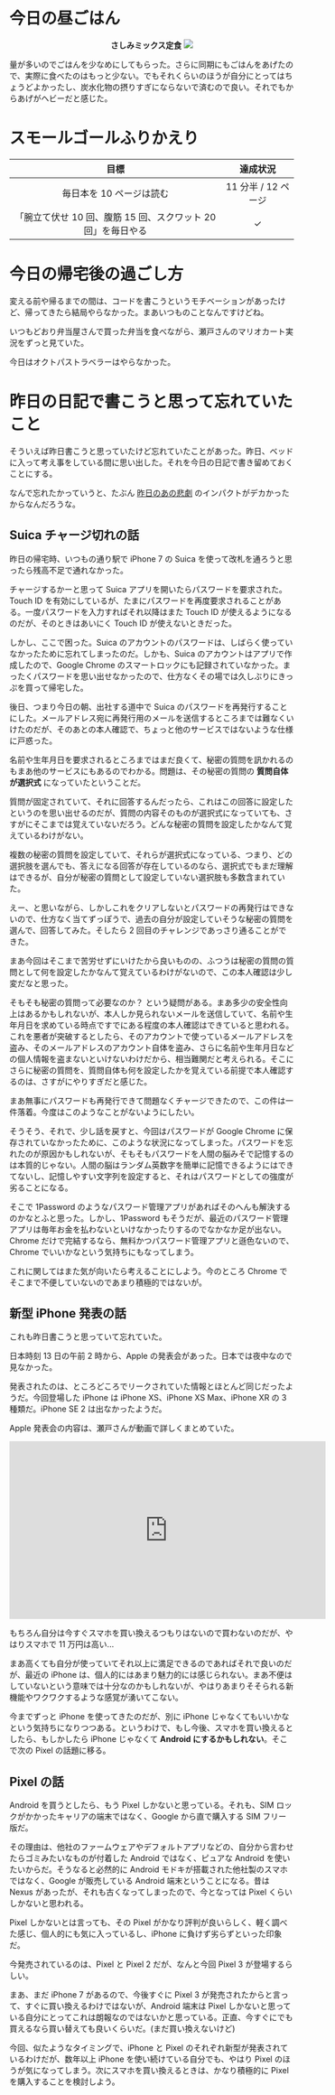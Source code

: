 # 今日の昼ごはん
<div align="center">
<strong>さしみミックス定食</strong>
<img src="https://noraworld.github.io/box-bulbasaur//2018/09/img_0113.jpg">
</div>

量が多いのでごはんを少なめにしてもらった。さらに同期にもごはんをあげたので、実際に食べたのはもっと少ない。でもそれくらいのほうが自分にとってはちょうどよかったし、炭水化物の摂りすぎにならないで済むので良い。それでもからあげがヘビーだと感じた。

# スモールゴールふりかえり
| 目標 | 達成状況 |
|:---:|:---:|
| 毎日本を 10 ページは読む | 11 分半 / 12 ページ |
| 「腕立て伏せ 10 回、腹筋 15 回、スクワット 20 回」を毎日やる | ✓ |

# 今日の帰宅後の過ごし方
変える前や帰るまでの間は、コードを書こうというモチベーションがあったけど、帰ってきたら結局やらなかった。まあいつものことなんですけどね。

いつもどおり弁当屋さんで買った弁当を食べながら、瀬戸さんのマリオカート実況をずっと見ていた。

今日はオクトパストラベラーはやらなかった。

# 昨日の日記で書こうと思って忘れていたこと
そういえば昨日書こうと思っていたけど忘れていたことがあった。昨日、ベッドに入って考え事をしている間に思い出した。それを今日の日記で書き留めておくことにする。

なんで忘れたかっていうと、たぶん [昨日のあの悲劇](/2018/09/13) のインパクトがデカかったからなんだろうな。

## Suica チャージ切れの話
昨日の帰宅時、いつもの通り駅で iPhone 7 の Suica を使って改札を通ろうと思ったら残高不足で通れなかった。

チャージするかーと思って Suica アプリを開いたらパスワードを要求された。Touch ID を有効にしているが、たまにパスワードを再度要求されることがある。一度パスワードを入力すればそれ以降はまた Touch ID が使えるようになるのだが、そのときはあいにく Touch ID が使えないときだった。

しかし、ここで困った。Suica のアカウントのパスワードは、しばらく使っていなかったために忘れてしまったのだ。しかも、Suica のアカウントはアプリで作成したので、Google Chrome のスマートロックにも記録されていなかった。まったくパスワードを思い出せなかったので、仕方なくその場では久しぶりにきっぷを買って帰宅した。

後日、つまり今日の朝、出社する道中で Suica のパスワードを再発行することにした。メールアドレス宛に再発行用のメールを送信するところまでは難なくいけたのだが、そのあとの本人確認で、ちょっと他のサービスではないような仕様に戸惑った。

名前や生年月日を要求されるところまではまだ良くて、秘密の質問を訊かれるのもまあ他のサービスにもあるのでわかる。問題は、その秘密の質問の **質問自体が選択式** になっていたということだ。

質問が固定されていて、それに回答するんだったら、これはこの回答に設定したというのを思い出せるのだが、質問の内容そのものが選択式になっていても、さすがにそこまでは覚えていないだろう。どんな秘密の質問を設定したかなんて覚えているわけがない。

複数の秘密の質問を設定していて、それらが選択式になっている、つまり、どの選択肢を選んでも、答えになる回答が存在しているのなら、選択式でもまだ理解はできるが、自分が秘密の質問として設定していない選択肢も多数含まれていた。

えー、と思いながら、しかしこれをクリアしないとパスワードの再発行はできないので、仕方なく当てずっぽうで、過去の自分が設定していそうな秘密の質問を選んで、回答してみた。そしたら 2 回目のチャレンジであっさり通ることができた。

まあ今回はそこまで苦労せずにいけたから良いものの、ふつうは秘密の質問の質問として何を設定したかなんて覚えているわけがないので、この本人確認は少し変だなと思った。

そもそも秘密の質問って必要なのか？ という疑問がある。まあ多少の安全性向上はあるかもしれないが、本人しか見られないメールを送信していて、名前や生年月日を求めている時点ですでにある程度の本人確認はできていると思われる。これを悪者が突破するとしたら、そのアカウントで使っているメールアドレスを盗み、そのメールアドレスのアカウント自体を盗み、さらに名前や生年月日などの個人情報を盗まないといけないわけだから、相当難関だと考えられる。そこにさらに秘密の質問を、質問自体も何を設定したかを覚えている前提で本人確認するのは、さすがにやりすぎだと感じた。

まあ無事にパスワードも再発行できて問題なくチャージできたので、この件は一件落着。今度はこのようなことがないようにしたい。

そうそう、それで、少し話を戻すと、今回はパスワードが Google Chrome に保存されていなかったために、このような状況になってしまった。パスワードを忘れたのが原因かもしれないが、そもそもパスワードを人間の脳みそで記憶するのは本質的じゃない。人間の脳はランダム英数字を簡単に記憶できるようにはできてないし、記憶しやすい文字列を設定すると、それはパスワードとしての強度が劣ることになる。

そこで 1Password のようなパスワード管理アプリがあればそのへんも解決するのかなとふと思った。しかし、1Password もそうだが、最近のパスワード管理アプリは毎年お金を払わないといけなかったりするのでなかなか足が出ない。Chrome だけで完結するなら、無料かつパスワード管理アプリと遜色ないので、Chrome でいいかなという気持ちにもなってしまう。

これに関してはまた気が向いたら考えることにしよう。今のところ Chrome でそこまで不便していないのであまり積極的ではないが。

## 新型 iPhone 発表の話
これも昨日書こうと思っていて忘れていた。

日本時刻 13 日の午前 2 時から、Apple の発表会があった。日本では夜中なので見なかった。

発表されたのは、ところどころでリークされていた情報とほとんど同じだったようだ。今回登場した iPhone は iPhone XS、iPhone XS Max、iPhone XR の 3 種類だ。iPhone SE 2 は出なかったようだ。

Apple 発表会の内容は、瀬戸さんが動画で詳しくまとめていた。

<iframe width="560" height="315" src="https://www.youtube-nocookie.com/embed/FeRu8rFiuu8?rel=0&amp;showinfo=0" frameborder="0" allow="autoplay; encrypted-media" allowfullscreen></iframe>

もちろん自分は今すぐスマホを買い換えるつもりはないので買わないのだが、やはりスマホで 11 万円は高い...

まあ高くても自分が使っていてそれ以上に満足できるのであればそれで良いのだが、最近の iPhone は、個人的にはあまり魅力的には感じられない。まあ不便はしていないという意味では十分なのかもしれないが、やはりあまりそそられる新機能やワクワクするような感覚が湧いてこない。

今までずっと iPhone を使ってきたのだが、別に iPhone じゃなくてもいいかなという気持ちになりつつある。というわけで、もし今後、スマホを買い換えるとしたら、もしかしたら iPhone じゃなくて **Android にするかもしれない**。そこで次の Pixel の話題に移る。

## Pixel の話
Android を買うとしたら、もう Pixel しかないと思っている。それも、SIM ロックがかかったキャリアの端末ではなく、Google から直で購入する SIM フリー版だ。

その理由は、他社のファームウェアやデフォルトアプリなどの、自分から言わせたらゴミみたいなものが付着した Android ではなく、ピュアな Android を使いたいからだ。そうなると必然的に Android モドキが搭載された他社製のスマホではなく、Google が販売している Android 端末ということになる。昔は Nexus があったが、それも古くなってしまったので、今となっては Pixel くらいしかないと思われる。

Pixel しかないとは言っても、その Pixel がかなり評判が良いらしく、軽く調べた感じ、個人的にも気に入っているし、iPhone に負けず劣らずといった印象だ。

今発売されているのは、Pixel と Pixel 2 だが、なんと今回 Pixel 3 が登場するらしい。

まあ、まだ iPhone 7 があるので、今後すぐに Pixel 3 が発売されたからと言って、すぐに買い換えるわけではないが、Android 端末は Pixel しかないと思っている自分にとってこれは朗報なのではないかと思っている。正直、今すぐにでも買えるなら買い替えても良いくらいだ。(まだ買い換えないけど)

今回、似たようなタイミングで、iPhone と Pixel のそれぞれ新型が発表されているわけだが、数年以上 iPhone を使い続けている自分でも、やはり Pixel のほうが気になってしまう。次にスマホを買い換えるときは、かなり積極的に Pixel を購入することを検討しよう。
